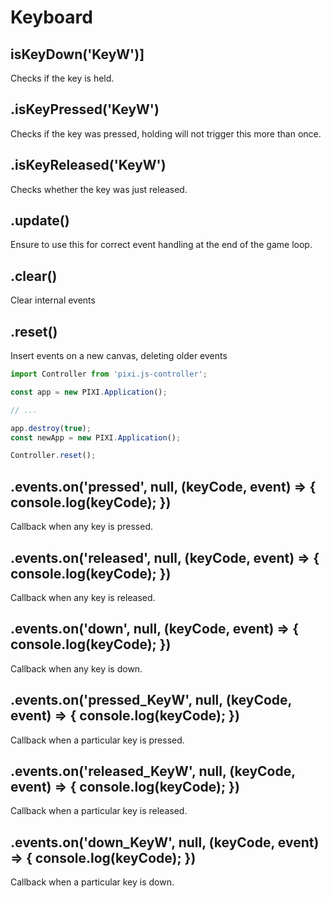 # Keyboard

## isKeyDown('KeyW')]

Checks if the key is held.

## .isKeyPressed('KeyW')

Checks if the key was pressed, holding will not trigger this more than once.

## .isKeyReleased('KeyW')

Checks whether the key was just released.

## .update()

Ensure to use this for correct event handling at the end of the game loop.

## .clear()

Clear internal events

## .reset()

Insert events on a new canvas, deleting older events

```js
import Controller from 'pixi.js-controller';

const app = new PIXI.Application();

// ...

app.destroy(true);
const newApp = new PIXI.Application();

Controller.reset();
```

## .events.on('pressed', null, (keyCode, event) => { console.log(keyCode); })

Callback when any key is pressed.

## .events.on('released', null, (keyCode, event) => { console.log(keyCode); })

Callback when any key is released.

## .events.on('down', null, (keyCode, event) => { console.log(keyCode); })

Callback when any key is down.

## .events.on('pressed_KeyW', null, (keyCode, event) => { console.log(keyCode); })

Callback when a particular key is pressed.

## .events.on('released_KeyW', null, (keyCode, event) => { console.log(keyCode); })

Callback when a particular key is released.

## .events.on('down_KeyW', null, (keyCode, event) => { console.log(keyCode); })

Callback when a particular key is down.
